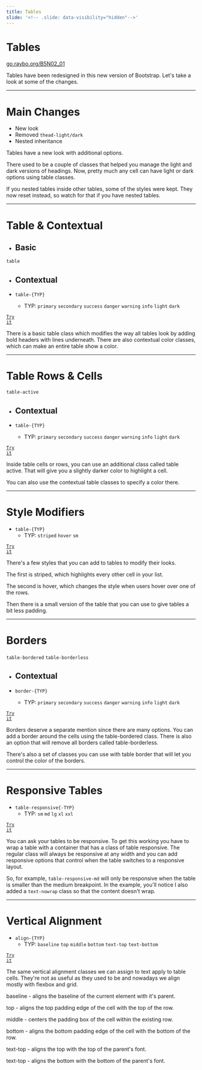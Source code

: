 ```yaml
---
title: Tables
slide: '<!-- .slide: data-visibility="hidden"-->'
---
```


<!-- .slide: data-state="layout-title" class="bg-dark"-->

# Tables

<div class="slide-link"><a href="https://go.raybo.org/B5N02_01"><i class="fab fa-slideshare"></i>go.raybo.org/B5N02_01</a></div>

> >

Tables have been redesigned in this new version of Bootstrap. Let's take a look at some of the changes.

---

# Main Changes

- New look
- Removed `thead-light/dark`
- Nested inheritance

> >

Tables have a new look with additional options.

There used to be a couple of classes that helped you manage the light and dark versions of headings. Now, pretty much any cell can have light or dark options using table classes.

If you nested tables inside other tables, some of the styles were kept. They now reset instead, so watch for that if you have nested tables.

---

<!-- .slide: data-state="layout-code-list" -->

# Table & Contextual

- ## Basic

`table`

- ## Contextual

- `table-{TYP}`
  - TYP: `primary` `secondary` `success` `danger` `warning` `info` `light` `dark`

<a href="https://codepen.io/planetoftheweb/pen/KKayqLe?editors=1000" target="_blank"><code class="code-royal">Try it</code></a>

> >

There is a basic table class which modifies the way all tables look by adding bold headers with lines underneath. There are also contextual color classes, which can make an entire table show a color.

---

<!-- .slide: data-state="layout-code-list" -->

# Table Rows & Cells

`table-active`

- ## Contextual

- `table-{TYP}`
  - TYP: `primary` `secondary` `success` `danger` `warning` `info` `light` `dark`

<a href="https://codepen.io/planetoftheweb/pen/vYgWJzW?editors=1000" target="_blank"><code class="code-royal">Try it</code></a>

> >

Inside table cells or rows, you can use an additional class called table active. That will give you a slightly darker color to highlight a cell.

You can also use the contextual table classes to specify a color there.

---

<!-- .slide: data-state="layout-code-list" -->

# Style Modifiers

- `table-{TYP}`
  - TYP: `striped` `hover` `sm`

<a href="https://codepen.io/planetoftheweb/pen/ExZboYB?editors=1000" target="_blank"><code class="code-royal">Try it</code></a>

> >

There's a few styles that you can add to tables to modify their looks.

The first is striped, which highlights every other cell in your list.

The second is hover, which changes the style when users hover over one of the rows.

Then there is a small version of the table that you can use to give tables a bit less padding.

---

<!-- .slide: data-state="layout-code-list" -->

# Borders

`table-bordered` `table-borderless`

- ## Contextual

- `border-{TYP}`
  - TYP: `primary` `secondary` `success` `danger` `warning` `info` `light` `dark`

<a href="https://codepen.io/planetoftheweb/pen/yLgPpMZ?editors=1000" target="_blank"><code class="code-royal">Try it</code></a>

> >

Borders deserve a separate mention since there are many options. You can add a border around the cells using the table-bordered class. There is also an option that will remove all borders called table-borderless.

There's also a set of classes you can use with table border that will let you control the color of the borders.

---

<!-- .slide: data-state="layout-code-list" -->

# Responsive Tables

- `table-responsive{-TYP}`
  - TYP: `sm` `md` `lg` `xl` `xxl`

<a href="https://codepen.io/planetoftheweb/pen/GRrOyyO?editors=1000" target="_blank"><code class="code-royal">Try it</code></a>

> >

You can ask your tables to be responsive. To get this working you have to wrap a table with a container that has a class of table responsive. The regular class will always be responsive at any width and you can add responsive options that control when the table switches to a responsive layout.

So, for example, `table-responsive-md` will only be responsive when the table is smaller than the medium breakpoint. In the example, you'll notice I also added a `text-nowrap` class so that the content doesn't wrap.

---

<!-- .slide: data-state="layout-code-list" -->

# Vertical Alignment

- `align-{TYP}`
  - TYP: `baseline` `top` `middle` `bottom` `text-top` `text-bottom`

<a href="https://codepen.io/planetoftheweb/pen/wvgpBdy?editors=1000" target="_blank"><code class="code-royal">Try it</code></a>

> >

The same vertical alignment classes we can assign to text apply to table cells. They're not as useful as they used to be and nowadays we align mostly with flexbox and grid.

baseline - aligns the baseline of the current element with it's parent.

top - aligns the top padding edge of the cell with the top of the row.

middle - centers the padding box of the cell within the existing row.

bottom - aligns the bottom padding edge of the cell with the bottom of the row.

text-top - aligns the top with the top of the parent's font.

text-top - aligns the bottom with the bottom of the parent's font.
